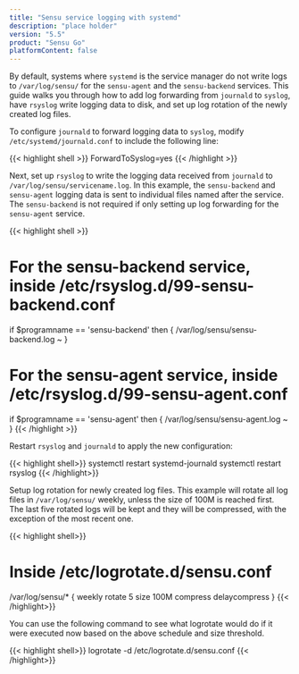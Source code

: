 ```yaml
---
title: "Sensu service logging with systemd"
description: "place holder"
version: "5.5"
product: "Sensu Go"
platformContent: false
---
```



By default, systems where `systemd` is the service manager do not write logs to `/var/log/sensu/` for the `sensu-agent` and the `sensu-backend` services. This guide walks you through how to add log forwarding from `journald` to `syslog`, have `rsyslog` write logging data to disk, and set up log rotation of the newly created log files.

To configure `journald` to forward logging data to `syslog`, modify `/etc/systemd/journald.conf` to include the following line:

{{< highlight shell >}}
ForwardToSyslog=yes
{{< /highlight >}}

Next, set up `rsyslog` to write the logging data received from `journald` to `/var/log/sensu/servicename.log`. In this example, the `sensu-backend` and `sensu-agent` logging data is sent to individual files named after the service. The `sensu-backend` is not required if only setting up log forwarding for the `sensu-agent` service.

{{< highlight shell >}}
# For the sensu-backend service, inside /etc/rsyslog.d/99-sensu-backend.conf
if $programname == 'sensu-backend' then {
        /var/log/sensu/sensu-backend.log
        ~
}

# For the sensu-agent service, inside /etc/rsyslog.d/99-sensu-agent.conf
if $programname == 'sensu-agent' then {
        /var/log/sensu/sensu-agent.log
        ~
}
{{< /highlight >}}

Restart `rsyslog` and `journald` to apply the new configuration:

{{< highlight shell>}}
systemctl restart systemd-journald
systemctl restart rsyslog
{{< /highlight>}}

Setup log rotation for newly created log files. This example will rotate all log files in `/var/log/sensu/` weekly, unless the size of 100M is reached first. The last five rotated logs will be kept and they will be compressed, with the exception of the most recent one.

{{< highlight shell>}}
# Inside /etc/logrotate.d/sensu.conf
/var/log/sensu/* {
    weekly
    rotate 5
    size 100M
    compress
    delaycompress
}
{{< /highlight>}}

You can use the following command to see what logrotate would do if it were executed now based on the above schedule and size threshold.

{{< highlight shell>}}
logrotate -d /etc/logrotate.d/sensu.conf
{{< /highlight>}}
